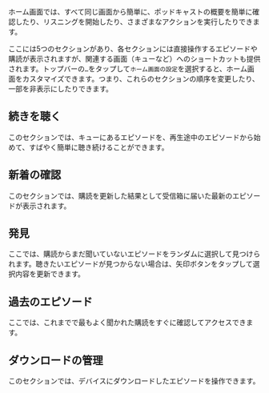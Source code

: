ホーム画面では、すべて同じ画面から簡単に、ポッドキャストの概要を簡単に確認したり、リスニングを開始したり、さまざまなアクションを実行したりできます。

ここには5つのセクションがあり、各セクションには直接操作するエピソードや購読が表示されますが、関連する画面（キューなど）へのショートカットも提供されます。トップバーの`…`をタップして`ホーム画面の設定`を選択すると、ホーム画面をカスタマイズできます。つまり、これらのセクションの順序を変更したり、一部を非表示にしたりできます。

## 続きを聴く

このセクションでは、キューにあるエピソードを、再生途中のエピソードから始めて、すばやく簡単に聴き続けることができます。

## 新着の確認

このセクションでは、購読を更新した結果として受信箱に届いた最新のエピソードが表示されます。

## 発見

ここでは、購読からまだ聞いていないエピソードをランダムに選択して見つけられます。聴きたいエピソードが見つからない場合は、矢印ボタンをタップして選択内容を更新できます。

## 過去のエピソード

ここでは、これまでで最もよく聞かれた購読をすぐに確認してアクセスできます。

## ダウンロードの管理

このセクションでは、デバイスにダウンロードしたエピソードを操作できます。
